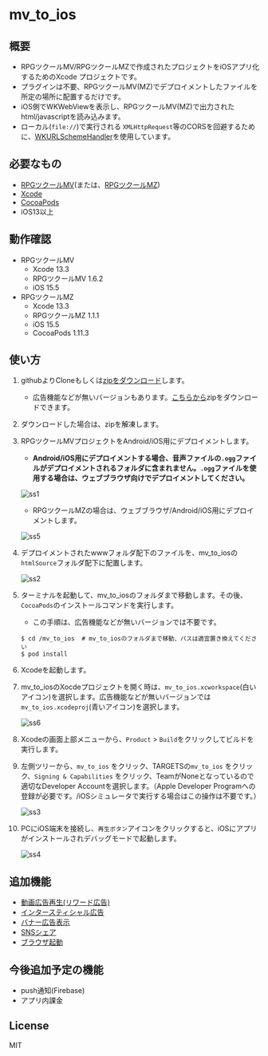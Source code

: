 # mv_to_ios


## 概要
* RPGツクールMV/RPGツクールMZで作成されたプロジェクトをiOSアプリ化するためのXcode プロジェクトです。
* プラグインは不要、RPGツクールMV(MZ)でデプロイメントしたファイルを所定の場所に配置するだけです。
* iOS側でWKWebViewを表示し、RPGツクールMV(MZ)で出力されたhtml/javascriptを読み込みます。
* ローカル(`file://`)で実行される `XMLHttpRequest`等のCORSを回避するために、[WKURLSchemeHandler](https://developer.apple.com/documentation/webkit/wkurlschemehandler)を使用しています。



## 必要なもの

* [RPGツクールMV](https://tkool.jp/mv/)(または、[RPGツクールMZ](https://tkool.jp/mz/))
* [Xcode](https://apps.apple.com/jp/app/xcode/id497799835?mt=12)
* [CocoaPods](https://guides.cocoapods.org/using/getting-started)
* iOS13以上



## 動作確認

- RPGツクールMV
  - Xcode 13.3
  - RPGツクールMV 1.6.2
  - iOS 15.5
- RPGツクールMZ
  - Xcode 13.3
  - RPGツクールMZ 1.1.1
  - iOS 15.5
  - CocoaPods 1.11.3


## 使い方

1. githubよりCloneもしくは[zipをダウンロード](https://github.com/waffs702/mv_to_ios/archive/master.zip)します。
    - 広告機能などが無いバージョンもあります。[こちらから](https://github.com/waffs702/mv_to_ios/archive/vanilla.zip)zipをダウンロードできます。

2. ダウンロードした場合は、zipを解凍します。

3. RPGツクールMVプロジェクトをAndroid/iOS用にデプロイメントします。
    * **Android/iOS用にデプロイメントする場合、音声ファイルの`.ogg`ファイルがデプロイメントされるフォルダに含まれません。`.ogg`ファイルを使用する場合は、ウェブブラウザ向けでデプロイメントしてください。**

    ![ss1](https://raw.githubusercontent.com/wiki/waffs702/mv_to_ios/images/ss1.jpg)

    * RPGツクールMZの場合は、ウェブブラウザ/Android/iOS用にデプロイメントします。

    ![ss5](https://raw.githubusercontent.com/wiki/waffs702/mv_to_ios/images/ss12.jpg)

4. デプロイメントされたwwwフォルダ配下のファイルを、mv_to_iosの`htmlSource`フォルダ配下に配置します。

    ![ss2](https://raw.githubusercontent.com/wiki/waffs702/mv_to_ios/images/ss2.jpg)

5. ターミナルを起動して、mv_to_iosのフォルダまで移動します。その後、`CocoaPods`のインストールコマンドを実行します。

    - この手順は、広告機能などが無いバージョンでは不要です。
    ```
    $ cd /mv_to_ios  # mv_to_iosのフォルダまで移動、パスは適宜置き換えてください
    $ pod install
    ```

6. Xcodeを起動します。

7. mv_to_iosのXocdeプロジェクトを開く時は、`mv_to_ios.xcworkspace`(白いアイコン)を選択します。広告機能などが無いバージョンでは`mv_to_ios.xcodeproj`(青いアイコン)を選択します。

    ![ss6](https://raw.githubusercontent.com/wiki/waffs702/mv_to_ios/images/ss6.jpg)

8. Xcodeの画面上部メニューから、`Product` > `Build`をクリックしてビルドを実行します。

9. 左側ツリーから、`mv_to_ios` をクリック、TARGETSの`mv_to_ios` をクリック、`Signing & Capabilities` をクリック、TeamがNoneとなっているので適切なDeveloper Accountを選択します。（Apple Developer Programへの登録が必要です。/iOSシミュレータで実行する場合はこの操作は不要です。）

    ![ss3](https://raw.githubusercontent.com/wiki/waffs702/mv_to_ios/images/ss3.jpg)

10. PCにiOS端末を接続し、`再生ボタン`アイコンをクリックすると、iOSにアプリがインストールされデバッグモードで起動します。

    ![ss4](https://raw.githubusercontent.com/wiki/waffs702/mv_to_ios/images/ss4.jpg)

## 追加機能

- [動画広告再生(リワード広告)](https://github.com/waffs702/mv_to_ios/wiki/%E5%8B%95%E7%94%BB%E5%BA%83%E5%91%8A%E5%86%8D%E7%94%9F(%E3%83%AA%E3%83%AF%E3%83%BC%E3%83%89%E5%BA%83%E5%91%8A))
- [インタースティシャル広告](https://github.com/waffs702/mv_to_ios/wiki/%E3%82%A4%E3%83%B3%E3%82%BF%E3%83%BC%E3%82%B9%E3%83%86%E3%82%A3%E3%82%B7%E3%83%A3%E3%83%AB%E5%BA%83%E5%91%8A)
- [バナー広告表示](https://github.com/waffs702/mv_to_ios/wiki/%E3%83%90%E3%83%8A%E3%83%BC%E5%BA%83%E5%91%8A%E8%A1%A8%E7%A4%BA)
- [SNSシェア](https://github.com/waffs702/mv_to_ios/wiki/SNS%E3%82%B7%E3%82%A7%E3%82%A2)
- [ブラウザ起動](https://github.com/waffs702/mv_to_ios/wiki/%E3%83%96%E3%83%A9%E3%82%A6%E3%82%B6%E3%82%92%E8%B5%B7%E5%8B%95)

## 今後追加予定の機能

- push通知(Firebase)
- アプリ内課金


## License
MIT